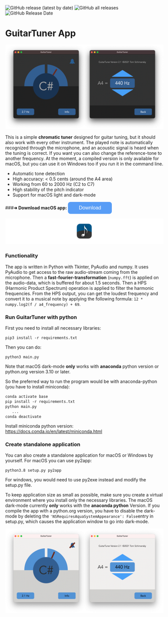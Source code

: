 ![GitHub release (latest by date)](https://img.shields.io/github/v/release/TomSchimansky/GuitarTuner)
![GitHub all releases](https://img.shields.io/github/downloads/TomSchimansky/GuitarTuner/total?color=green&label=macOS%20release%20downloads)
![GitHub Release Date](https://img.shields.io/github/release-date/TomSchimansky/GuitarTuner?color=green)

# GuitarTuner App

![](documentation/readme_images/Preview_Dark.png)

This is a simple **chromatic tuner** designed for guitar tuning, but it should also work with every other instrument.
The played note is automatically recognized through the microphone, and an acoustic signal is
heard when the tuning is correct. If you want you can also change the reference-tone to another
frequency. At the moment, a compiled version is only available for macOS, but you can use it on
Windows too if you run it in the command line.

* Automatic tone detection
* High accuracy: < 0.5 cents (around the A4 area)
* Working from 60 to 2000 Hz (C2 to C7)
* High stability of the pitch indicator
* Support for macOS light and dark-mode


###**➜️ Download macOS app:** <a href="https://github.com/TomSchimansky/GuitarTuner/releases/tag/3.2"><button type="button" class="btn" style="background-color:#589DF6;color:white;border:none;font-size: 16px;padding:10px 24px;border-radius: 8px;width: 140px;">Download</button></a>

![](documentation/readme_images/Icon_Banner.png)

### Functionality

The app is written in Python with Tkinter, PyAudio and numpy. It uses PyAudio to get access to the raw audio-stream coming from the microphone.
Then a **fast-fourier-transformation** (```numpy.fft```) is applied on the audio-data, which is buffered for about 1.5 seconds.
Then a HPS (Harmonic Product Spectrum) operation is applied to filter the harmonic frequencies.
From the HPS output, you can get the loudest frequency and convert it to a musical note by applying the following
formula: ```12 * numpy.log2(f / a4_frequency) + 69```.

### Run GuitarTuner with python
First you need to install all necessary libraries:
```
pip3 install -r requirements.txt
```
Then you can do:
```
python3 main.py
```
Note that macOS dark-mode **only** works with **anaconda** python version or python.org version 3.10 or later.

So the preferred way to run the program would be with anaconda-python (you have to install miniconda):

```
conda activate base
pip install -r requirements.txt
python main.py
   ...
conda deactivate
```

Install miniconda python version: https://docs.conda.io/en/latest/miniconda.html

### Create standalone application
You can also create a standalone application for macOS or Windows by yourself. For macOS you can use py2app:
```
python3.8 setup.py py2app
```
For windows, you would need to use py2exe instead and modify the setup.py file.

To keep application size as small as possible, make sure you create a virtual environment where you install
only the necessary libraries. The macOS dark-mode currently **only** works with the **anaconda python** Version.
If you compile the app with a python.org version, you have to disable the dark-mode by deleting
the ```'NSRequiresAquaSystemAppearance': False```entry in setup.py, which causes the application window to go
into dark-mode.

![](documentation/readme_images/Preview_Light.png)
